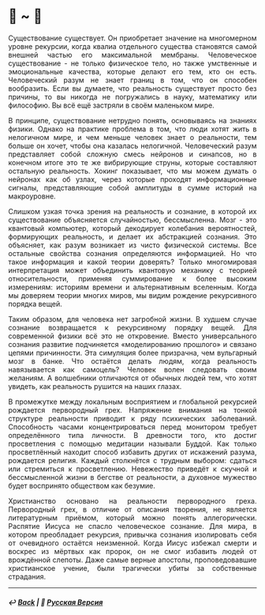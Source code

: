 # 🏃 ~ 🏃

<p align="justify">Существование существует. Он приобретает значение на многомерном уровне рекурсии, когда квалиа отдельного существа становятся самой внешней частью его максимальной мембраны. Человеческое существование - не только физическое тело, но также умственные и эмоциональные качества, которые делают его тем, кто он есть. Человеческий разум не знает границ в том, что он способен вообразить. Если вы думаете, что реальность существует просто без причины, то вы никогда не погружались в науку, математику или философию. Вы всё ещё застряли в своём маленьком мире.</p>

<p align="justify">В принципе, существование нетрудно понять, основываясь на знаниях физики. Однако на практике проблема в том, что люди хотят жить в нелогичном мире, и чем меньше человек знает о реальности, тем больше он хочет, чтобы она казалась нелогичной. Человеческий разум представляет собой сложную смесь нейронов и синапсов, но в конечном итоге это те же вибрирующие струны, которые составляют остальную реальность. Хокинг показывает, что мы можем думать о нейронах как об узлах, через которые проходят информационные сигналы, представляющие собой амплитуды в сумме историй на макроуровне.</p>

<p align="justify">Слишком узкая точка зрения на реальность и сознание, в которой их существование объясняется случайностью, бессмысленна. Мозг - это квантовый компьютер, который декодирует колебания вероятностей, формирующих реальность, и делает их абстракцией сознания. Это объясняет, как разум возникает из чисто физической системы. Все остальные свойства сознания определяются информацией. Но что такое информация и какой теории доверять? Только многомировая интерпретация может объединить квантовую механику с теорией относительности, применяя суммирование к более высоким измерениям: историям времени и альтернативным вселенным. Когда мы доверяем теории многих миров, мы видим рождение рекурсивного порядка вещей.</p>

<p align="justify">Таким образом, для человека нет загробной жизни. В худшем случае сознание возвращается к рекурсивному порядку вещей. Для современной физики всё это не откровение. Вместо универсального сознания развитие подчиняется «моделированию прошлого» и связано цепями причинности. Эта симуляция более призрачна, чем вульгарный мозг в банке. Что остаётся делать людям, когда реальность навязывается как самоцель? Человек волен следовать своим желаниям. А волшебники отличаются от обычных людей тем, что хотят увидеть, как реальность рушится на наших глазах.</p>

<p align="justify">В промежутке между локальным восприятием и глобальной рекурсией рождается первородный грех. Напряжение внимания на тонкой структуре реальности приводит к ряду психических заболеваний. Способность часами концентрироваться перед монитором требует определённого типа личности. В древности того, кто достиг просветления с помощью медитации называли Буддой. Как только просветлённый находит способ избавить других от искажений разума, рождается религия. Каждый столкнётся с трудным выбором: сдаться или стремиться к просветлению. Невежество приведёт к скучной и бессмысленной жизни в бегстве от реальности, а духовное мужество будет воспринято обществом как безумие.</p>

<p align="justify">Христианство основано на реальности первородного греха. Первородный грех, в отличие от описания творения, не является литературным приёмом, который можно понять аллегорически. Распятие Иисуса не спасло человеческое сознание. Для мира, в котором преобладает рекурсия, привычка сознания изолировать себя от очевидного остаётся неизменной. Когда Иисус избежал смерти и воскрес из мёртвых как пророк, он не смог избавить людей от врождённой слепоты. Даже самые верные апостолы, проповедовавшие христианское учение, были трагически убиты за собственные страдания.</p>

<p align="justify"></p>

<p align="justify"></p>

<p align="justify"></p>

<p align="justify"></p>

<p align="justify"></p>

***

##### ↩️ [Back](index.md) | 🌻 [Русская Версия](dark_masters-2.md) 

